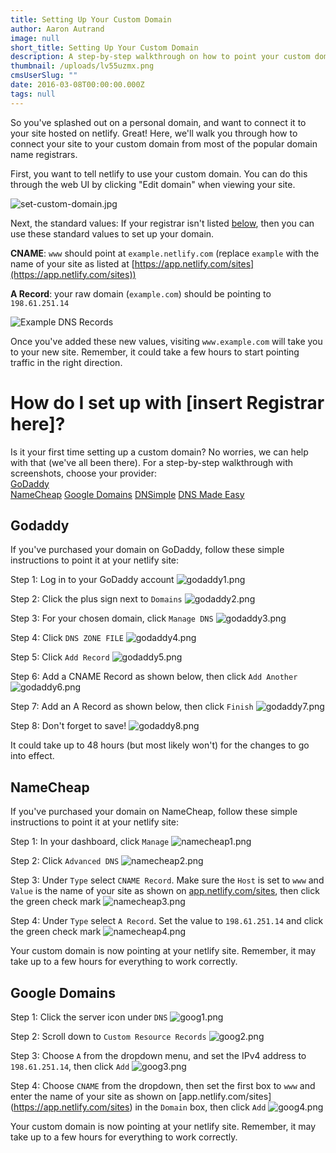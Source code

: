 ```yaml
---
title: Setting Up Your Custom Domain
author: Aaron Autrand
image: null
short_title: Setting Up Your Custom Domain
description: A step-by-step walkthrough on how to point your custom domain to netlify.
thumbnail: /uploads/lv55uzmx.png
cmsUserSlug: ""
date: 2016-03-08T00:00:00.000Z
tags: null
---
```


So you've splashed out on a personal domain, and want to connect it to your site hosted on netlify. Great! Here, we'll walk you through how to connect your site to your custom domain from most of the popular domain name registrars.

First, you want to  tell netlify to use your custom domain. You can do this through the web UI by clicking "Edit domain" when viewing your site.

![set-custom-domain.jpg](/uploads/set-custom-domain.jpg)

Next, the standard values: If your registrar isn't listed [below](#walkthroughstart), then you can use these standard values to set up your domain.

**CNAME**: `www` should point at `example.netlify.com` (replace `example` with the name of your site as listed at [https://app.netlify.com/sites](https://app.netlify.com/sites))

**A Record**: your raw domain (`example.com`) should be pointing to `198.61.251.14`

![Example DNS Records](/img/docs/dns-records.png)

Once you've added these new values, visiting `www.example.com` will take you to your new site. Remember, it could take a few hours to start pointing traffic in the right direction.

# How do I set up with [insert Registrar here]?<a id="walkthroughstart"></a>

Is it your first time setting up a custom domain? No worries, we can help with that (we've all been there). For a step-by-step walkthrough with screenshots, choose your provider:  
[GoDaddy](#godaddy)  
[NameCheap](#namecheap)
[Google Domains](#googledomains)
[DNSimple](#dnsimple)
[DNS Made Easy](#madeeasy)

## Godaddy <a id="godaddy"></a>

If you've purchased your domain on GoDaddy, follow these simple instructions to point it at your netlify site:

Step 1: Log in to your GoDaddy account 
![godaddy1.png](/uploads/godaddy1.png)

Step 2: Click the plus sign next to  `Domains`
![godaddy2.png](/uploads/godaddy2.png)

Step 3: For your chosen domain, click  `Manage DNS`
![godaddy3.png](/uploads/godaddy3.png)

Step 4: Click  `DNS ZONE FILE`
![godaddy4.png](/uploads/godaddy4.png)

Step 5: Click  `Add Record`
![godaddy5.png](/uploads/godaddy5.png)

Step 6: Add a CNAME Record as shown below, then click  `Add Another`
![godaddy6.png](/uploads/godaddy6.png)

Step 7: Add an A Record as shown below, then click  `Finish`
![godaddy7.png](/uploads/godaddy7.png)

Step 8: Don't forget to save!
![godaddy8.png](/uploads/godaddy8.png)

It could take up to 48 hours (but most likely won't) for the changes to go into effect.

## NameCheap<a id="namecheap"></a>

If you've purchased your domain on NameCheap, follow these simple instructions to point it at your netlify site:

Step 1: In your dashboard, click  `Manage`
![namecheap1.png](/uploads/namecheap1.png)

Step 2: Click  `Advanced DNS`
![namecheap2.png](/uploads/namecheap2.png)

Step 3: Under  `Type` select  `CNAME Record`. Make sure the  `Host` is set to  `www` and  `Value` is the name of your site as shown on [app.netlify.com/sites](https://app.netlify.com/sites), then click the green check mark
![namecheap3.png](/uploads/namecheap3.png)

Step 4: Under  `Type` select  `A Record`. Set the value to  `198.61.251.14` and click the green check mark
![namecheap4.png](/uploads/namecheap4.png)

Your custom domain is now pointing at your netlify site. Remember, it may take up to a few hours for everything to work correctly.

## Google Domains <a id="googledomains"></a>

Step 1: Click the server icon under  `DNS`
![goog1.png](/uploads/goog1.png)

Step 2: Scroll down to `Custom Resource Records`
![goog2.png](/uploads/goog2.png)

Step 3: Choose  `A` from the dropdown menu, and set the IPv4 address to  `198.61.251.14`, then click  `Add`
![goog3.png](/uploads/goog3.png)

Step 4: Choose  `CNAME` from the dropdown, then set the first box to  `www` and enter the name of your site as shown on [app.netlify.com/sites] (https://app.netlify.com/sites) in the  `Domain` box, then click  `Add`
![goog4.png](/uploads/goog4.png)

Your custom domain is now pointing at your netlify site. Remember, it may take up to a few hours for everything to work correctly.

##